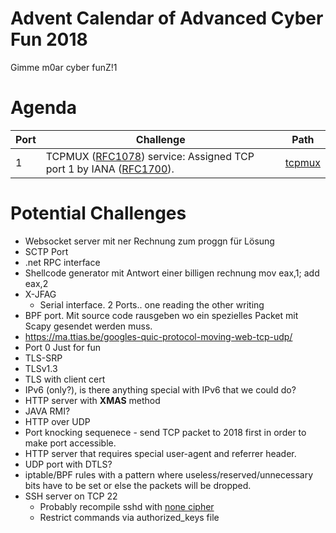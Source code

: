 # Advent Calendar of Advanced Cyber Fun 2018
Gimme m0ar cyber funZ!1

# Agenda

| Port | Challenge | Path |
| ---- | --------- | ---- |
| 1    | TCPMUX ([RFC1078](https://tools.ietf.org/html/rfc1078)) service: Assigned TCP port 1 by IANA ([RFC1700](https://tools.ietf.org/html/rfc1700)). | [tcpmux](tcpmux) 

# Potential Challenges

* Websocket server mit ner Rechnung zum proggn für Lösung
* SCTP Port
* .net RPC interface
* Shellcode generator mit Antwort einer billigen rechnung mov eax,1; add eax,2
* X-JFAG
  * Serial interface. 2 Ports.. one reading the other writing
* BPF port. Mit source code rausgeben wo ein spezielles Packet mit Scapy gesendet werden muss.
* https://ma.ttias.be/googles-quic-protocol-moving-web-tcp-udp/
* Port 0 Just for fun 
* TLS-SRP
* TLSv1.3
* TLS with client cert
* IPv6 (only?), is there anything special with IPv6 that we could do?
* HTTP server with **XMAS** method
* JAVA RMI?
* HTTP over UDP
* Port knocking sequenece - send TCP packet to 2018 first in order to make port accessible.
* HTTP server that requires special user-agent and referrer header.
* UDP port with DTLS?
* iptable/BPF rules with a pattern where useless/reserved/unnecessary bits have to be set or else the packets will be dropped.
* SSH server on TCP 22
    * Probably recompile sshd with [none cipher](https://serverfault.com/questions/116875/how-can-i-disable-encryption-on-openssh/606367#606367)
    * Restrict commands via authorized_keys file
